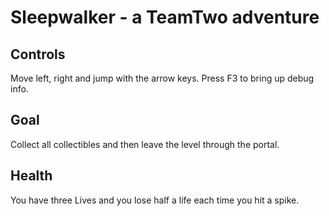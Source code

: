 # Sleepwalker - a TeamTwo adventure

## Controls
Move left, right and jump with the arrow keys. Press F3 to bring up debug info.

## Goal
Collect all collectibles and then leave the level through the portal.

## Health
You have three Lives and you lose half a life each time you hit a spike.